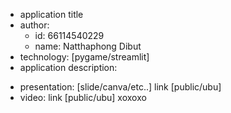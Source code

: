 - application title
- author: 
  * id: 66114540229
  * name: Natthaphong Dibut
- technology: [pygame/streamlit]
- application description:

* presentation: [slide/canva/etc..] link [public/ubu]
* video: link [public/ubu]
 xoxoxo

